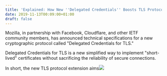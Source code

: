 ```yaml
---
title: 'Explained: How New ''Delegated Credentials'' Boosts TLS Protocol Security'
date: 2019-11-13T00:09:00+01:00
draft: false
---
```


Mozilla, in partnership with Facebook, Cloudflare, and other IETF community members, has announced technical specifications for a new cryptographic protocol called "Delegated Credentials for TLS."  
  
Delegated Credentials for TLS is a new simplified way to implement "short-lived" certificates without sacrificing the reliability of secure connections.  
  
In short, the new TLS protocol extension aims![](http://feeds.feedburner.com/~r/TheHackersNews/~4/6qT_m1ePtxc)